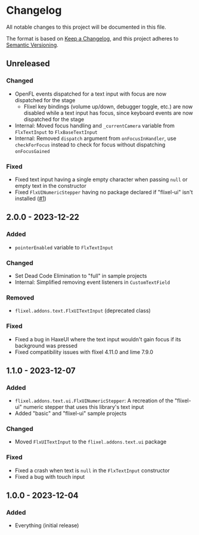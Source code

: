 <!-- markdownlint-configure-file {"MD024": {"siblings_only": true}} -->
# Changelog

All notable changes to this project will be documented in this file.

The format is based on [Keep a Changelog](https://keepachangelog.com/en/1.1.0/),
and this project adheres to [Semantic Versioning](https://semver.org/spec/v2.0.0.html).

## Unreleased

### Changed

- OpenFL events dispatched for a text input with focus are now dispatched for the stage
  - Flixel key bindings (volume up/down, debugger toggle, etc.) are now disabled while a text input has focus, since keyboard events are now dispatched for the stage
- Internal: Moved focus handling and `_currentCamera` variable from `FlxTextInput` to `FlxBaseTextInput`
- Internal: Removed `dispatch` argument from `onFocusInHandler`, use `checkForFocus` instead to check for focus without dispatching `onFocusGained`

### Fixed

- Fixed text input having a single empty character when passing `null` or empty text in the constructor
- Fixed `FlxUINumericStepper` having no package declared if "flixel-ui" isn't installed ([#1](https://github.com/Starmapo/flixel-text-input/pull/1))

## 2.0.0 - 2023-12-22

### Added

- `pointerEnabled` variable to `FlxTextInput`

### Changed

- Set Dead Code Elimination to "full" in sample projects
- Internal: Simplified removing event listeners in `CustomTextField`

### Removed

- `flixel.addons.text.FlxUITextInput` (deprecated class)

### Fixed

- Fixed a bug in HaxeUI where the text input wouldn't gain focus if its background was pressed
- Fixed compatibility issues with flixel 4.11.0 and lime 7.9.0

## 1.1.0 - 2023-12-07

### Added

- `flixel.addons.text.ui.FlxUINumericStepper`: A recreation of the "flixel-ui" numeric stepper that uses this library's text input
- Added "basic" and "flixel-ui" sample projects

### Changed

- Moved `FlxUITextInput` to the `flixel.addons.text.ui` package

### Fixed

- Fixed a crash when text is `null` in the `FlxTextInput` constructor
- Fixed a bug with touch input

## 1.0.0 - 2023-12-04

### Added

- Everything (initial release)

